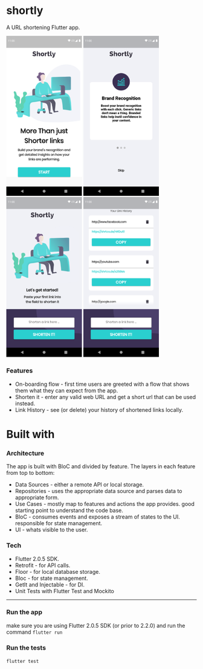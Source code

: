 # shortly

A URL shortening Flutter app.

<img src="screenshots/screenshot1.png" width="200"> <img src="screenshots/screenshot2.png" width="200"> 
<img src="screenshots/screenshot3.png" width="200"> <img src="screenshots/screenshot4.png" width="200">   

### Features

* On-boarding flow - first time users are greeted with a flow that shows them what they can expect
  from the app.
* Shorten it - enter any valid web URL and get a short url that can be used instead.
* Link History - see (or delete) your history of shortened links locally.

# Built with

### Architecture

The app is built with BloC and divided by feature. The layers in each feature from top to bottom:

* Data Sources - either a remote API or local storage.
* Repositories - uses the appropriate data source and parses data to appropriate form.
* Use Cases - mostly map to features and actions the app provides. good starting point to understand
  the code base.
* BloC - consumes events and exposes a stream of states to the UI. responsible for state management.
* UI - whats visible to the user.

### Tech

* Flutter 2.0.5 SDK.
* Retrofit - for API calls.
* Floor - for local database storage.
* Bloc - for state management.
* GetIt and Injectable - for DI.
* Unit Tests with Flutter Test and Mockito

------ 

### Run the app

make sure you are using Flutter 2.0.5 SDK (or prior to 2.2.0) and run the command `flutter run`

### Run the tests

`flutter test`